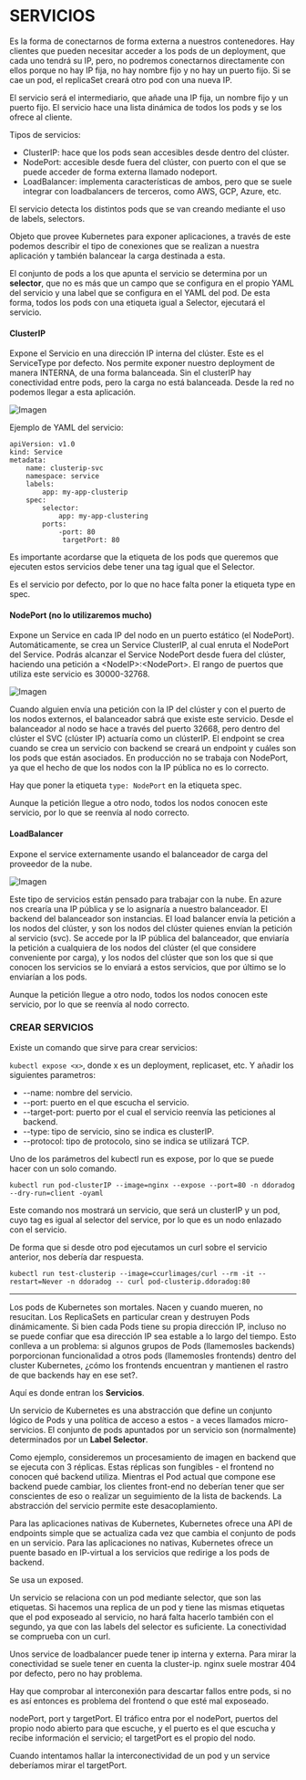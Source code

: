 
# SERVICIOS

Es la forma de conectarnos de forma externa a nuestros contenedores.
Hay clientes que pueden necesitar acceder a los pods de un deployment, que cada uno tendrá su IP, pero, no podremos conectarnos directamente con ellos porque no hay IP fija, no hay nombre fijo y no hay un puerto fijo. 
Si se cae un pod, el replicaSet creará otro pod con una nueva IP.

El servicio será el intermediario, que añade una IP fija, un nombre fijo y un puerto fijo. El servicio hace una lista dinámica de todos los pods y se los ofrece al cliente. 

Tipos de servicios:

- ClusterIP: hace que los pods sean accesibles desde dentro del clúster. 
- NodePort: accesible desde fuera del clúster, con puerto con el que se puede acceder de forma externa llamado nodeport. 
- LoadBalancer: implementa características de ambos, pero que se suele integrar con loadbalancers de terceros, como AWS, GCP, Azure, etc. 

El servicio detecta los distintos pods que se van creando mediante el uso de labels, selectors. 

Objeto que provee Kubernetes para exponer aplicaciones, a través de este podemos describir el tipo de conexiones que se realizan a nuestra aplicación y también balancear la carga destinada a esta. 

El conjunto de pods a los que apunta el servicio se determina por un **selector**, que no es más que un campo que se configura en el propio YAML del servicio y una label que se configura en el YAML del pod. De esta forma, todos los pods con una etiqueta igual a Selector, ejecutará el servicio. 


#### ClusterIP
Expone el Servicio en una dirección IP interna del clúster. Este es el ServiceType por defecto. 
Nos permite exponer nuestro deployment de manera INTERNA, de una forma balanceada. Sin el clusterIP hay conectividad entre pods, pero la carga no está balanceada. Desde la red no podemos llegar a esta aplicación. 

![Imagen](/CKA-Prep/ANEXO%20IMAGENES/Pasted%20image%2020230314153203.png)

Ejemplo de YAML del servicio:

```
apiVersion: v1.0
kind: Service
metadata:
	name: clusterip-svc
	namespace: service
	labels:
		app: my-app-clusterip
	spec:
		selector:
			app: my-app-clustering
		ports:
			-port: 80
			 targetPort: 80
```

Es importante acordarse que la etiqueta de los pods que queremos que ejecuten estos servicios debe tener una tag igual que el Selector. 

Es el servicio por defecto, por lo que no hace falta poner la etiqueta type en spec. 


#### NodePort (no lo utilizaremos mucho)

Expone un Service en cada IP del nodo en un puerto estático (el NodePort). Automáticamente, se crea un Service ClusterIP, al cual enruta el NodePort del Service. Podrás alcanzar el Service NodePort desde fuera del clúster, haciendo una petición a \<NodeIP\>:\<NodePort\>. El rango de puertos que utiliza este servicio es 30000-32768. 

![Imagen](/CKA-Prep/ANEXO%20IMAGENES/Pasted%20image%2020230314153712.png)

Cuando alguien envía una petición con la IP del clúster y con el puerto de los nodos externos, el balanceador sabrá que existe este servicio. Desde el balanceador al nodo se hace a través del puerto 32668, pero dentro del clúster el SVC (clúster IP) actuaría como un clústerIP. 
El endpoint se crea cuando se crea un servicio con backend se creará un endpoint y cuáles son los pods que están asociados.
En producción no se trabaja con NodePort, ya que el hecho de que los nodos con la IP pública no es lo correcto.

Hay que poner la etiqueta ``type: NodePort`` en la etiqueta spec. 

Aunque la petición llegue a otro nodo, todos los nodos conocen este servicio, por lo que se reenvía al nodo correcto.


#### LoadBalancer

Expone el service externamente usando el balanceador de carga del proveedor de la nube. 

![Imagen](/CKA-Prep/ANEXO%20IMAGENES/Pasted%20image%2020230314154959.png)

Este tipo de servicios están pensado para trabajar con la nube. En azure nos crearía una IP pública y se lo asignaría a nuestro balanceador. El backend del balanceador son instancias. El load balancer envía la petición a los nodos del clúster, y son los nodos del clúster quienes envían la petición al servicio (svc). Se accede por la IP pública del balanceador, que enviaría la petición a cualquiera de los nodos del clúster (el que considere conveniente por carga), y los nodos del clúster que son los que si que conocen los servicios se lo enviará a estos servicios, que por último se lo enviarían a los pods. 

Aunque la petición llegue a otro nodo, todos los nodos conocen este servicio, por lo que se reenvía al nodo correcto.


### CREAR SERVICIOS

Existe un comando que sirve para crear servicios:

``kubectl expose <x>``, donde x es un deployment, replicaset, etc. 
Y añadir los siguientes parametros: 

- --name: nombre del servicio.
- --port: puerto en el que escucha el servicio.
- --target-port: puerto por el cual el servicio reenvía las peticiones al backend.
- --type: tipo de servicio, sino se indica es clusterIP.
- --protocol: tipo de protocolo, sino se indica se utilizará TCP. 

Uno de los parámetros del kubectl run es expose, por lo que se puede hacer con un solo comando. 

```
kubectl run pod-clusterIP --image=nginx --expose --port=80 -n ddoradog --dry-run=client -oyaml
```

Este comando nos mostrará un servicio, que será un clusterIP y un pod, cuyo tag es igual al selector del service, por lo que es un nodo enlazado con el servicio.

De forma que si desde otro pod ejecutamos un curl sobre el servicio anterior, nos debería dar respuesta. 

```
kubectl run test-clusterip --image=ccurlimages/curl --rm -it --restart=Never -n ddoradog -- curl pod-clusterip.ddoradog:80
```

---

Los pods de Kubernetes son mortales. Nacen y cuando mueren, no resucitan. Los ReplicaSets en particular crean y destruyen Pods dinámicamente. Si bien cada Pods tiene su propia dirección IP, incluso no se puede confiar que esa dirección IP sea estable a lo largo del tiempo. Esto conlleva a un problema: si algunos grupos de Pods (llamemosles backends) porporcionan funcionalidad a otros pods (llamemosles frontends) dentro del cluster Kubernetes, ¿cómo los frontends encuentran y mantienen el rastro de que backends hay en ese set?.

Aquí es donde entran los **Servicios**.

Un servicio de Kubernetes es una abstracción que define un conjunto lógico de Pods y una política de acceso a estos - a veces llamados micro-servicios. El conjunto de pods apuntados por un servicio son (normalmente) determinados por un **Label Selector**.

Como ejemplo, consideremos un procesamiento de imagen en backend que se ejecuta con 3 réplicas. Estas réplicas son fungibles - el frontend no conocen qué backend utiliza. Mientras el Pod actual que compone ese backend puede cambiar, los clientes front-end no deberían tener que ser conscientes de eso o realizar un seguimiento de la lista de backends. La abstracción del servicio permite este desacoplamiento. 

Para las aplicaciones nativas de Kubernetes, Kubernetes ofrece una API de endpoints simple que se actualiza cada vez que cambia el conjunto de pods en un servicio. Para las aplicaciones no nativas, Kubernetes ofrece un puente basado en IP-virtual a los servicios que redirige a los pods de backend. 

Se usa un exposed. 

Un servicio se relaciona con un pod mediante selector, que son las etiquetas. Si hacemos una replica de un pod y tiene las mismas etiquetas que el pod exposeado al servicio, no hará falta hacerlo también con el segundo, ya que con las labels del selector es suficiente. 
La conectividad se comprueba con un curl. 

Unos service de loadbalancer puede tener ip interna y externa. Para mirar la conectividad se suele tener en cuenta la cluster-ip. nginx suele mostrar 404 por defecto, pero no hay problema. 

Hay que comprobar al interconexión para descartar fallos entre pods, si no es así entonces es problema del frontend o que esté mal exposeado.

nodePort, port y targetPort. 
El tráfico entra por el nodePort, puertos del propio nodo abierto para que escuche, y el puerto es el que escucha y recibe información el servicio; el targetPort es el propio del nodo. 

Cuando intentamos hallar la interconectividad de un pod y un service deberíamos mirar el targetPort.  
